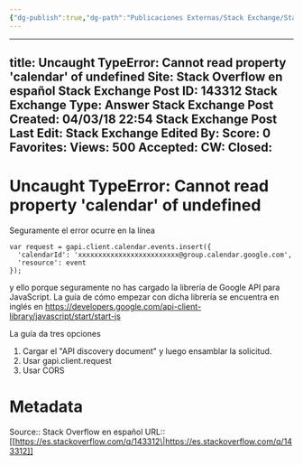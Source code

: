 ```yaml
---
{"dg-publish":true,"dg-path":"Publicaciones Externas/Stack Exchange/Stack Overflow en español/es.stackoverflow.com-143312.md","permalink":"/publicaciones-externas/stack-exchange/stack-overflow-en-espanol/es-stackoverflow-com-143312/","hide":true,"noteIcon":"\"0\"","created":"2024-04-03T12:49:10.727-06:00","updated":"2024-04-05T16:43:53.126-06:00"}
---
```


---
title: Uncaught TypeError: Cannot read property 'calendar' of undefined
Site: Stack Overflow en español
Stack Exchange Post ID: 143312
Stack Exchange Type: Answer
Stack Exchange Post Created: 04/03/18 22:54
Stack Exchange Post Last Edit: 
Stack Exchange Edited By: 
Score: 0
Favorites: 
Views: 500
Accepted: 
CW: 
Closed: 
---
# Uncaught TypeError: Cannot read property 'calendar' of undefined

Seguramente el error ocurre en la línea

    var request = gapi.client.calendar.events.insert({
      'calendarId': 'xxxxxxxxxxxxxxxxxxxxxxxxx@group.calendar.google.com',
      'resource': event
    });

y ello porque seguramente no has cargado la librería de Google API para JavaScript. La guía de cómo empezar con dicha librería se encuentra en inglés en https://developers.google.com/api-client-library/javascript/start/start-js

La guía da tres opciones

1. Cargar el "API discovery document" y luego ensamblar la solicitud.
2. Usar gapi.client.request
3. Usar CORS

# Metadata
Source:: Stack Overflow en español
URL:: [[https://es.stackoverflow.com/q/143312\|https://es.stackoverflow.com/q/143312]]

